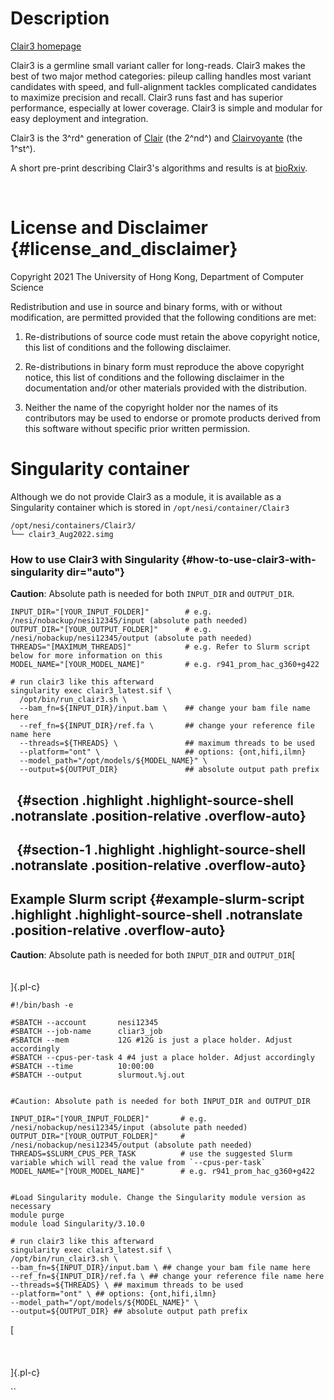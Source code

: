 # Description

[Clair3 homepage](https://github.com/HKU-BAL/Clair3)

Clair3 is a germline small variant caller for long-reads. Clair3 makes
the best of two major method categories: pileup calling handles most
variant candidates with speed, and full-alignment tackles complicated
candidates to maximize precision and recall. Clair3 runs fast and has
superior performance, especially at lower coverage. Clair3 is simple and
modular for easy deployment and integration.

Clair3 is the 3^rd^ generation of
[Clair](https://github.com/HKU-BAL/Clair) (the 2^nd^) and
[Clairvoyante](https://github.com/aquaskyline/Clairvoyante) (the 1^st^).

A short pre-print describing Clair3\'s algorithms and results is at
[bioRxiv](https://www.biorxiv.org/content/10.1101/2021.12.29.474431v1).

 

# License and Disclaimer {#license_and_disclaimer}

Copyright 2021 The University of Hong Kong, Department of Computer
Science

Redistribution and use in source and binary forms, with or without
modification, are permitted provided that the following conditions are
met:

1.  Re-distributions of source code must retain the above copyright
    notice, this list of conditions and the following disclaimer.

2.  Re-distributions in binary form must reproduce the above copyright
    notice, this list of conditions and the following disclaimer in the
    documentation and/or other materials provided with the distribution.

3.  Neither the name of the copyright holder nor the names of its
    contributors may be used to endorse or promote products derived from
    this software without specific prior written permission.

# Singularity container

Although we do not provide Clair3 as a module, it is available as a
Singularity container which is stored in `/opt/nesi/container/Clair3`   

    /opt/nesi/containers/Clair3/
    └── clair3_Aug2022.simg

### How to use Clair3 with Singularity {#how-to-use-clair3-with-singularity dir="auto"}

**Caution**: Absolute path is needed for both `INPUT_DIR` and
`OUTPUT_DIR`.

    INPUT_DIR="[YOUR_INPUT_FOLDER]"        # e.g. /nesi/nobackup/nesi12345/input (absolute path needed)
    OUTPUT_DIR="[YOUR_OUTPUT_FOLDER]"      # e.g. /nesi/nobackup/nesi12345/output (absolute path needed)
    THREADS="[MAXIMUM_THREADS]"            # e.g. Refer to Slurm script below for more information on this
    MODEL_NAME="[YOUR_MODEL_NAME]"         # e.g. r941_prom_hac_g360+g422

    # run clair3 like this afterward
    singularity exec clair3_latest.sif \
      /opt/bin/run_clair3.sh \
      --bam_fn=${INPUT_DIR}/input.bam \    ## change your bam file name here
      --ref_fn=${INPUT_DIR}/ref.fa \       ## change your reference file name here
      --threads=${THREADS} \               ## maximum threads to be used
      --platform="ont" \                   ## options: {ont,hifi,ilmn}
      --model_path="/opt/models/${MODEL_NAME}" \
      --output=${OUTPUT_DIR}               ## absolute output path prefix

##   {#section .highlight .highlight-source-shell .notranslate .position-relative .overflow-auto}

##   {#section-1 .highlight .highlight-source-shell .notranslate .position-relative .overflow-auto}

## Example Slurm script {#example-slurm-script .highlight .highlight-source-shell .notranslate .position-relative .overflow-auto}

**Caution**: Absolute path is needed for both `INPUT_DIR` and
`OUTPUT_DIR`[\
\
\
]{.pl-c}

    #!/bin/bash -e

    #SBATCH --account       nesi12345
    #SBATCH --job-name      cliar3_job
    #SBATCH --mem           12G #12G is just a place holder. Adjust accordingly
    #SBATCH --cpus-per-task 4 #4 just a place holder. Adjust accordingly
    #SBATCH --time          10:00:00
    #SBATCH --output        slurmout.%j.out


    #Caution: Absolute path is needed for both INPUT_DIR and OUTPUT_DIR

    INPUT_DIR="[YOUR_INPUT_FOLDER]"       # e.g. /nesi/nobackup/nesi12345/input (absolute path needed)
    OUTPUT_DIR="[YOUR_OUTPUT_FOLDER]"     # /nesi/nobackup/nesi12345/output (absolute path needed)
    THREADS=$SLURM_CPUS_PER_TASK          # use the suggested Slurm variable which will read the value from `--cpus-per-task`
    MODEL_NAME="[YOUR_MODEL_NAME]"        # e.g. r941_prom_hac_g360+g422


    #Load Singularity module. Change the Singularity module version as necessary
    module purge
    module load Singularity/3.10.0

    # run clair3 like this afterward
    singularity exec clair3_latest.sif \
    /opt/bin/run_clair3.sh \
    --bam_fn=${INPUT_DIR}/input.bam \ ## change your bam file name here
    --ref_fn=${INPUT_DIR}/ref.fa \ ## change your reference file name here
    --threads=${THREADS} \ ## maximum threads to be used
    --platform="ont" \ ## options: {ont,hifi,ilmn}
    --model_path="/opt/models/${MODEL_NAME}" \
    --output=${OUTPUT_DIR} ## absolute output path prefix

[\
\
\
\
]{.pl-c}

``
